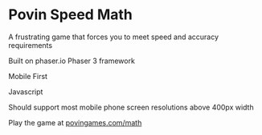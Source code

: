 # Povin Speed Math

A frustrating game that forces you to meet speed and accuracy requirements

Built on phaser.io Phaser 3 framework

Mobile First

Javascript

Should support most mobile phone screen resolutions above 400px width

Play the game at [povingames.com/math](https://povingames.com/math)

